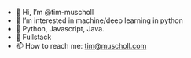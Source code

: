 - 👋 Hi, I’m @tim-muscholl
- 👀 I’m interested in machine/deep learning in python 
- 🌱 Python, Javascript, Java.
- 🌱 Fullstack
- 📫 How to reach me: tim@muscholl.com

<!---
tim-muscholl/tim-muscholl is a ✨ special ✨ repository because its `README.md` (this file) appears on your GitHub profile.
You can click the Preview link to take a look at your changes.
--->
